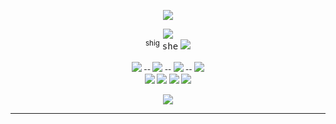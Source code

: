 <p align="center"
<br> <img src="https://i.imgur.com/0sudYco.png"/> <br>
<p align="center"

<img src="https://komarev.com/ghpvc/?username=peruere&color=808080&style=flat-square&label=gotham&base=13693"><br><sup>shig</sup> <kbd>she</kbd> <img src="https://enchantments.carrd.co/assets/images/gallery06/b1b181cd.gif?v=976bb919"/><br><br><sup> [![](https://i.imgur.com/iV4eJ4M.png)](https://planetlord.atabook.org) -- [![](https://i.imgur.com/vQvMq4O.png)](https://rentry.co/s--v) -- [![](https://i.imgur.com/TvGpwtB.png)](https://rentry.co/s--vcopiers) -- [![](https://i.imgur.com/LFiNZbH.png)](https://rentry.co/howtotint) <br>   [![](https://i.imgur.com/OqqbmIp.png)](https://rentry.co/shadowhedgehog) [![](https://i.imgur.com/HdppkUs.png)](https://rentry.co/-planetlord) [![](https://i.imgur.com/ZYKBuV3.png)](https://rentry.co/armiabiseksow) [![](https://i.imgur.com/i87t3vO.png)](https://rentry.co/lesbianphobia)  </sup>
 <p align="center">
<img src="https://i.imgur.com/3V78CMd.png"/>

***
<br><br><br><br><br><br><br><br><br><br><br><br><br><br><br><br><br><br><br><br><br><br><br><br><br><br><br><br><br><br><br><br><br><br><br><br><br><br><br><br><br><br><br><br><br><br><br><br><br><br><br><br><br><br><br><br><br><br><br><br><br><br><br><br><br><br><br><br><br><br><br><br><br><br><br><br><br><br><br><br><br><br><br><br><br><br><br><br><br><br><br><br><br><br><br><br><br><br><br><br><br><br><br><br><br><br><br><br><br><br><br><br><br><br><br><br><br><br><br><br><br><br><br><br><br><br><br><br><br><br><br><br><br><br><br><br><br><br><br><br><br><br><br><br><br><br><br><br><br><br><br><br><br><br><br><br><br><br><br><br><br><br><br><br><br><br><br><br><br><br><br><br><br><br><br><br><br><br><br><br><br><br><br><br><br><br><br><br><br><br><br><br><br><br><br><br><br><br><br><br><br><br><br><br><br><br><br><br><br><br><br><br><br><br><br><br><br><br><br><br><br><br><br><br><br><br><br><br><br><br><br><br><br><br><br><br><br><br><br><br><br><br><br><br><br><br><br><br><br><br><br><br><br><br><br><br><br><br><br><br><br><br><br><br><br><br><br><br><br><br>
